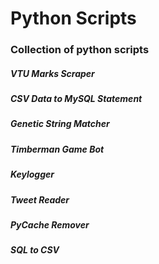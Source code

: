 # Python Scripts

### Collection of python scripts

##### VTU Marks Scraper

##### CSV Data to MySQL Statement

##### Genetic String Matcher

##### Timberman Game Bot

##### Keylogger

##### Tweet Reader

##### PyCache Remover

##### SQL to CSV